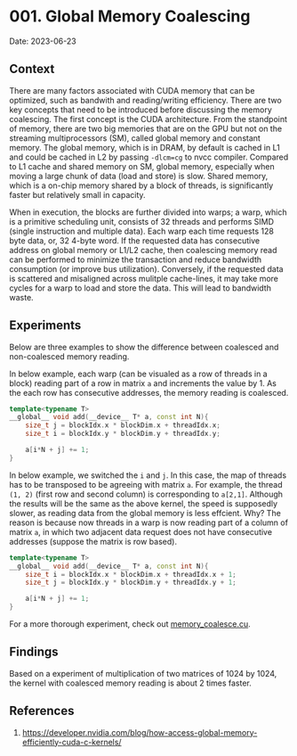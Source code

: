 # 001. Global Memory Coalescing

Date: 2023-06-23

## Context

There are many factors associated with CUDA memory that can be optimized, such as bandwith and reading/writing efficiency. There are two key concepts that need to be introduced before discussing the memory coalescing. The first concept is the CUDA architecture. From the standpoint of memory, there are two big memories that are on the GPU but not on the streaming multiprocessors (SM), called global memory and constant memory. The global memory, which is in DRAM, by default is cached in L1 and could be cached in L2 by passing `-dlcm=cg` to nvcc compiler. Compared to L1 cache and shared memory on SM, global memory, especially when moving a large chunk of data (load and store) is slow. Shared memory, which is a on-chip memory shared by a block of threads, is significantly faster but relatively small in capacity.

When in execution, the blocks are further divided into warps; a warp, which is a primitive scheduling unit, consists of 32 threads and performs SIMD (single instruction and multiple data). Each warp each time requests 128 byte data, or, 32 4-byte word. If the requested data has consecutive address on global memory or L1/L2 cache, then coalescing memory read can be performed to minimize the transaction and reduce bandwidth consumption (or improve bus utilization). Conversely, if the requested data is scattered and misaligned across mulitple cache-lines, it may take more cycles for a warp to load and store the data. This will lead to bandwidth waste.

## Experiments

Below are three examples to show the difference between coalesced and non-coalesced memory reading.

In below example, each warp (can be visualed as a row of threads in a block) reading part of a row in matrix `a` and increments the value by 1. As the each row has consecutive addresses, the memory reading is coalesced.

```cpp cuda
template<typename T>
__global__ void add(__device__ T* a, const int N){
    size_t j = blockIdx.x * blockDim.x + threadIdx.x;
    size_t i = blockIdx.y * blockDim.y + threadIdx.y;

    a[i*N + j] += 1;
}
```

In below example, we switched the `i` and `j`. In this case, the map of threads has to be transposed to be agreeing with matrix `a`. For example, the thread `(1, 2)` (first row and second column) is corresponding to `a[2,1]`. Although the results will be the same as the above kernel, the speed is supposedly slower, as reading data from the global memory is less effcient. Why? The reason is because now threads in a warp is now reading part of a column of matrix `a`, in which two adjacent data request does not have consecutive addresses (suppose the matrix is row based).

```cpp cuda
template<typename T>
__global__ void add(__device__ T* a, const int N){
    size_t i = blockIdx.x * blockDim.x + threadIdx.x + 1;
    size_t j = blockIdx.y * blockDim.y + threadIdx.y + 1;

    a[i*N + j] += 1;
}
```

For a more thorough experiment, check out [memory_coalesce.cu]("./memory_coalesce.cu").

## Findings

Based on a experiment of multiplication of two matrices of 1024 by 1024, the kernel with coalesced memory reading is about 2 times faster.

## References

1. https://developer.nvidia.com/blog/how-access-global-memory-efficiently-cuda-c-kernels/
